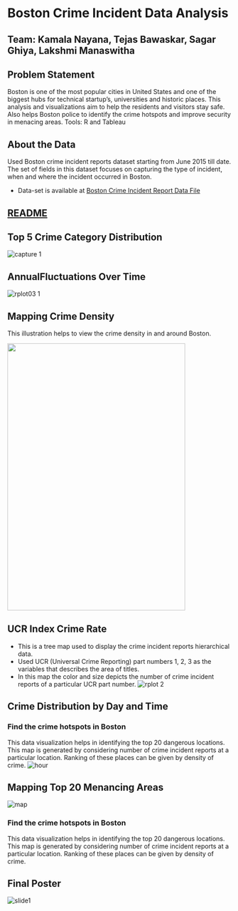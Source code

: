 # Boston Crime Incident Data Analysis
## Team: Kamala Nayana, Tejas Bawaskar, Sagar Ghiya, Lakshmi Manaswitha

## Problem Statement
Boston is one of the most popular cities in United States and one of the biggest hubs for technical startup’s, universities and historic places. This analysis and visualizations aim to help the residents and visitors stay safe. Also helps Boston police to identify the crime hotspots and improve security in menacing areas. 
Tools: R and Tableau

## About the Data
Used Boston crime incident reports dataset starting from June 2015 till date. The set of fields in this dataset focuses on capturing the type of incident, when and where the incident occurred in Boston.
* Data-set is available at [Boston Crime Incident Report Data File](https://data.boston.gov/dataset/crime-incident-reports-august-2015-to-date-source-new-system/resource/12cb3883-56f5-47de-afa5-3b1cf61b257b)

## <a href="https://github.com/Uppalapa/Dataanalysis-using-Python-Projects/tree/master/midterm"> README</a>
## Top 5 Crime Category Distribution
![capture 1](https://user-images.githubusercontent.com/25045759/38223091-fdba7dc0-36b6-11e8-8003-1cfdf7f4e3e1.PNG)

## AnnualFluctuations Over Time
![rplot03 1](https://user-images.githubusercontent.com/25045759/38223095-fdfe12c4-36b6-11e8-9087-ffa130e8a409.png)

## Mapping Crime Density
This illustration helps to view the crime density in and around Boston. 

<img src="https://user-images.githubusercontent.com/25045759/38223097-fe0dc11a-36b6-11e8-80d6-c0d6a2344f55.png" width="400" height="600"/>

## UCR Index Crime Rate
* This is a tree map used to display the crime incident reports hierarchical data.
* Used UCR (Universal Crime Reporting) part numbers 1, 2, 3 as the variables that describes the area of titles.
* In this map the color and size depicts the number of crime incident reports of a particular UCR part number.
![rplot 2](https://user-images.githubusercontent.com/25045759/38223094-fde9bc98-36b6-11e8-9226-9e3a3a6b4be4.png)

## Crime Distribution by Day and Time
### Find the crime hotspots in Boston
This data visualization helps in identifying the top 20 dangerous locations. This map is generated by considering number of crime incident reports at a particular location. Ranking of these places can be given by density of crime.
![hour](https://user-images.githubusercontent.com/25045759/38223092-fdc972e4-36b6-11e8-807c-176d22e0fc6d.png)

## Mapping Top 20 Menancing Areas
![map](https://user-images.githubusercontent.com/25045759/38223093-fddcb3b8-36b6-11e8-8866-0d6416a18405.png)
### Find the crime hotspots in Boston
This data visualization helps in identifying the top 20 dangerous locations. This map is generated by considering number of crime incident reports at a particular location. Ranking of these places can be given by density of crime.

## Final Poster 
![slide1](https://user-images.githubusercontent.com/25045759/38223099-fe1be254-36b6-11e8-9aad-53951c4b1d82.JPG)
